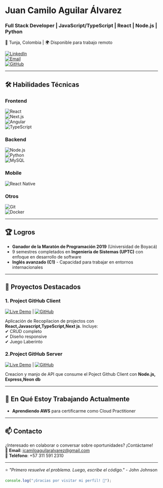 # Juan Camilo Aguilar Álvarez  
### Full Stack Developer | JavaScript/TypeScript | React | Node.js | Python  
📍 Tunja, Colombia | 🌍 Disponible para trabajo remoto  

[![LinkedIn](https://img.shields.io/badge/LinkedIn-0077B5?style=for-the-badge&logo=linkedin&logoColor=white)](https://www.linkedin.com/in/tuperfil)  
[![Email](https://img.shields.io/badge/Gmail-D14836?style=for-the-badge&logo=gmail&logoColor=white)](mailto:jcamiloaguilaralvarez@gmail.com)  
[![GitHub](https://img.shields.io/badge/GitHub-100000?style=for-the-badge&logo=github&logoColor=white)](https://github.com/AguilarAlvarez)  

---

## 🛠 Habilidades Técnicas  

### Frontend  
![React](https://img.shields.io/badge/React-20232A?style=for-the-badge&logo=react&logoColor=61DAFB)  
![Next.js](https://img.shields.io/badge/Next.js-000000?style=for-the-badge&logo=nextdotjs&logoColor=white)  
![Angular](https://img.shields.io/badge/Angular-DD0031?style=for-the-badge&logo=angular&logoColor=white)  
![TypeScript](https://img.shields.io/badge/TypeScript-007ACC?style=for-the-badge&logo=typescript&logoColor=white)  

### Backend  
![Node.js](https://img.shields.io/badge/Node.js-339933?style=for-the-badge&logo=nodedotjs&logoColor=white)  
![Python](https://img.shields.io/badge/Python-3776AB?style=for-the-badge&logo=python&logoColor=white)  
![MySQL](https://img.shields.io/badge/MySQL-005C84?style=for-the-badge&logo=mysql&logoColor=white)  

### Mobile  
![React Native](https://img.shields.io/badge/React_Native-20232A?style=for-the-badge&logo=react&logoColor=61DAFB)  

### Otros  
![Git](https://img.shields.io/badge/Git-F05032?style=for-the-badge&logo=git&logoColor=white)  
![Docker](https://img.shields.io/badge/Docker-2CA5E0?style=for-the-badge&logo=docker&logoColor=white)  

---

## 🏆 Logros  
- **Ganador de la Maratón de Programación 2019** (Universidad de Boyacá)  
- 9 semestres completados en **Ingeniería de Sistemas (UPTC)** con enfoque en desarrollo de software  
- **Inglés avanzado (C1)** - Capacidad para trabajar en entornos internacionales  

---

## 🚀 Proyectos Destacados  

### 1. Project GitHub Client 
[![Live Demo](https://img.shields.io/badge/Live_Demo-4CAF50?style=for-the-badge)](https://tudemo.com) | [![GitHub](https://img.shields.io/badge/Code-100000?style=for-the-badge&logo=github&logoColor=white)](https://github.com/AguilarAlvarez/project-github-client)

Aplicación de Recopilacion de projectos con **React,Javascript,TypeScript,Next js**. Incluye:  
✔ CRUD completo  
✔ Diseño responsive  
✔ Juego Laberinto 

### 2.Project GitHub Server   
[![Live Demo](https://img.shields.io/badge/Live_Demo-4CAF50?style=for-the-badge)](https://project-github-server.onrender.com/api) | [![GitHub](https://img.shields.io/badge/Code-100000?style=for-the-badge&logo=github&logoColor=white)](https://github.com/AguilarAlvarez/project-github-server) 

Creacion y manjo de API que consume el Poject Github Client con **Node.js, Express,Neon db**  

---

## 📌 En Qué Estoy Trabajando Actualmente  
- **Aprendiendo AWS** para certificarme como Cloud Practitioner  

---

## 📫 Contacto  
¿Interesado en colaborar o conversar sobre oportunidades? ¡Contáctame!  
📧 **Email**: [jcamiloaguilaralvarez@gmail.com](mailto:jcamiloaguilaralvarez@gmail.com)  
📱 **Teléfono**: +57 311 591 2310  

---

⭐ *"Primero resuelve el problema. Luego, escribe el código."* - John Johnson  

```javascript
console.log("¡Gracias por visitar mi perfil! 👋");

